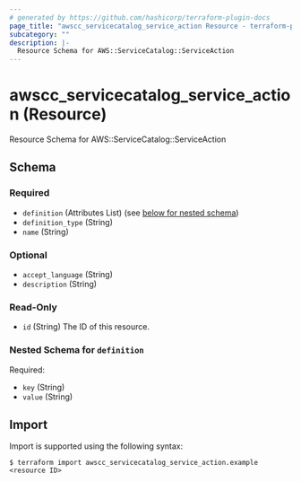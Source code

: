 ```yaml
---
# generated by https://github.com/hashicorp/terraform-plugin-docs
page_title: "awscc_servicecatalog_service_action Resource - terraform-provider-awscc"
subcategory: ""
description: |-
  Resource Schema for AWS::ServiceCatalog::ServiceAction
---
```


# awscc_servicecatalog_service_action (Resource)

Resource Schema for AWS::ServiceCatalog::ServiceAction



<!-- schema generated by tfplugindocs -->
## Schema

### Required

- `definition` (Attributes List) (see [below for nested schema](#nestedatt--definition))
- `definition_type` (String)
- `name` (String)

### Optional

- `accept_language` (String)
- `description` (String)

### Read-Only

- `id` (String) The ID of this resource.

<a id="nestedatt--definition"></a>
### Nested Schema for `definition`

Required:

- `key` (String)
- `value` (String)

## Import

Import is supported using the following syntax:

```shell
$ terraform import awscc_servicecatalog_service_action.example <resource ID>
```
